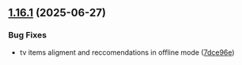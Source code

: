 ## [1.16.1](https://github.com/strumok-app/strumok/compare/v1.16.0...v1.16.1) (2025-06-27)


### Bug Fixes

* tv items aligment and reccomendations in offline mode ([7dce96e](https://github.com/strumok-app/strumok/commit/7dce96ec21616391272636cdd307a0931722f347))



